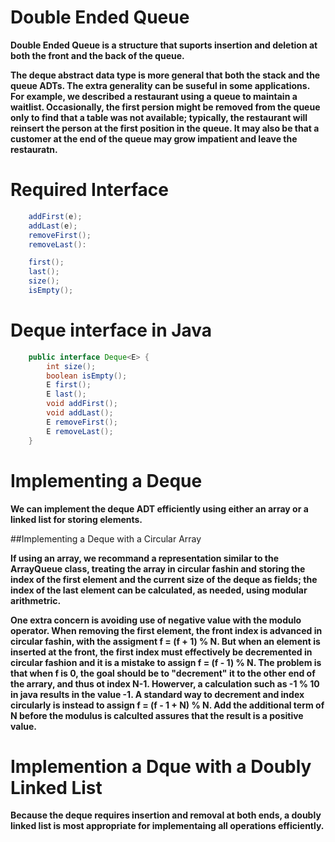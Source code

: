 # Double Ended Queue

**Double Ended Queue is a structure that suports insertion and deletion at both the front and the back of the queue.**

**The deque abstract data type is more general that both the stack and the queue ADTs. The extra generality can be suseful in some applications. For example, we described a restaurant using a queue to maintain a waitlist. Occasionally, the first persion might be removed from the queue only to find that a table was not available; typically, the restaurant will reinsert the person at the first position in the queue. It may also be that a customer at the end of the queue may grow impatient and leave the restauratn.**

# Required Interface

```Java
    addFirst(e);
    addLast(e);
    removeFirst();
    removeLast():

    first();
    last();
    size();
    isEmpty();
```

# Deque interface in Java

```Java
    public interface Deque<E> {
        int size();
        boolean isEmpty();
        E first();
        E last();
        void addFirst();
        void addLast();
        E removeFirst();
        E removeLast();
    }
```

# Implementing a Deque

**We can implement the deque ADT efficiently using either an array or a linked list for storing elements.**

##Implementing a Deque with a Circular Array

**If using an array, we recommand a representation similar to the ArrayQueue class, treating the array in circular fashin and storing the index of the first element and the current size of the deque as fields; the index of the last element can be calculated, as needed, using modular arithmetric.**

**One extra concern is avoiding use of negative value with the modulo operator. When removing the first element, the front index is advanced in circular fashin, with the assigment f = (f + 1) % N. But when an element is inserted at the front, the first index must effectively be decremented in circular fashion and it is a mistake to assign f = (f - 1) % N. The problem is that when f is 0, the goal should be to "decrement" it to the other end of the arrary, and thus ot index N-1. Howerver, a calculation such as -1 % 10 in java results in the value -1. A standard way to decrement and index circularly is instead to assign f = (f - 1 + N) % N. Add the additional term of N before the modulus is calculted assures that the result is a positive value.**

# Implemention a Dque with a Doubly Linked List

**Because the deque requires insertion and removal at both ends, a doubly linked list is most appropriate for implementaing all operations efficiently.**


